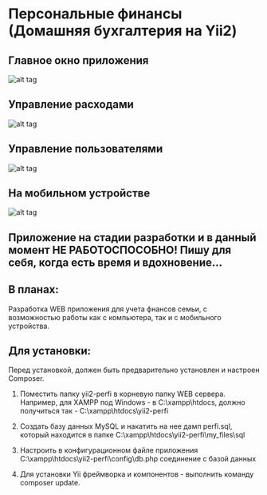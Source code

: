 Персональные финансы (Домашняя бухгалтерия на Yii2)
================================

## Главное окно приложения
![alt tag](https://github.com/TimurMelnikov/yii2-perfi/blob/master/my_files/images/main.png)

## Управление расходами
![alt tag](https://github.com/TimurMelnikov/yii2-perfi/blob/master/my_files/images/expense.png)

## Управление пользователями
![alt tag](https://github.com/TimurMelnikov/yii2-perfi/blob/master/my_files/images/user.png)

## На мобильном устройстве
![alt tag](https://github.com/TimurMelnikov/yii2-perfi/blob/master/my_files/images/mobile.jpg)

## Приложение на стадии разработки и в данный момент НЕ РАБОТОСПОСОБНО! Пишу для себя, когда есть время и вдохновение...

## В планах: 

Разработка WEB приложения для учета фнансов семьи, с возможностью работы как с компьютера, так и с мобильного устройства.

## Для установки:

Перед установкой, должен быть предварительно установлен и настроен Composer.

1. Поместить папку yii2-perfi в корневую папку WEB сервера. Например, для XAMPP под Windows - в C:\xampp\htdocs, должно получиться так - C:\xampp\htdocs\yii2-perfi

2. Создать базу данных MySQL и накатить на нее дамп perfi.sql, который находится в папке C:\xampp\htdocs\yii2-perfi\my_files\sql

3. Настроить в конфигурационном файле приложения C:\xampp\htdocs\yii2-perfi\config\db.php соединение с базой данных

4. Для установки Yii фреймворка и компонентов - выполнить команду composer update.
